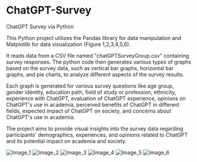 # ChatGPT-Survey

ChatGPT Survey via Python

This Python project utilizes the Pandas library for data manipulation and Matplotlib for data visualization (Figure 1,2,3,4,5,6).

It reads data from a CSV file named "chatGPTSurveyGroup.csv" containing survey responses. The python code then generates various types of graphs based on the survey data,
such as vertical bar graphs, horizontal bar graphs, and pie charts, to analyze different aspects of the survey results.

Each graph is generated for various survey questions like age group, gender identity, education path, field of study or profession, ethnicity, experience with ChatGPT,
evaluation of ChatGPT experience, opinions on ChatGPT's use in academia, perceived benefits of ChatGPT in different fields, expected impact of ChatGPT on society,
and concerns about ChatGPT's use in academia.

The project aims to provide visual insights into the survey data regarding participants' demographics, experiences,
and opinions related to ChatGPT and its potential impact on academia and society.

![Image_1](https://github.com/enes-plt/ChatGPT-Survey/assets/152672327/48ee14db-9d74-4ee2-b700-e796d8723088)
![Image_2](https://github.com/enes-plt/ChatGPT-Survey/assets/152672327/712746b6-a9aa-4ca9-b008-f50c7aa0bb2b)
![Image_3](https://github.com/enes-plt/ChatGPT-Survey/assets/152672327/5f549c62-65f1-483a-abf0-6c77eb178bbd)
![Image_4](https://github.com/enes-plt/ChatGPT-Survey/assets/152672327/69f9c443-3712-42d4-ba79-b3d038ba20bc)
![Image_5](https://github.com/enes-plt/ChatGPT-Survey/assets/152672327/e7aba06a-d298-438b-b7be-951690055173)
![Image_6](https://github.com/enes-plt/ChatGPT-Survey/assets/152672327/2ecf6793-1e12-468b-b53a-356afd53a43f)

